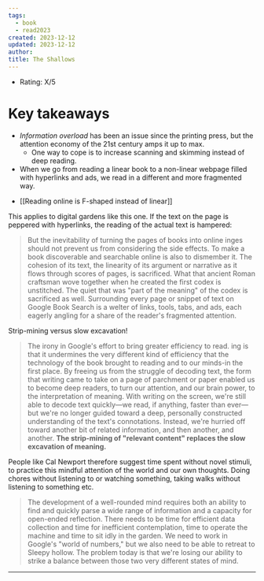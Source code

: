 ```yaml
---
tags:
  - book
  - read2023
created: 2023-12-12
updated: 2023-12-12
author: 
title: The Shallows
---
```

* Rating: X/5

# Key takeaways
* *Information overload* has been an issue since the printing press, but the attention economy of the 21st century amps it up to max.
	* One way to cope is to increase scanning and skimming instead of deep reading.
* When we go from reading a linear book to a non-linear webpage filled with hyperlinks and ads, we read in a different and more fragmented way.
- [[Reading online is F-shaped instead of linear]]

This applies to digital gardens like this one. If the text on the page is peppered with hyperlinks, the reading of the actual text is hampered:

> But the inevitability of turning the pages of books into online inges should not prevent us from considering the side effects. To make a book discoverable and searchable online is also to dismember it. The cohesion of its text, the linearity of its argument or narrative as it flows through scores of pages, is sacrificed. What that ancient Roman craftsman wove together when he created the first codex is unstitched. The quiet that was "part of the meaning" of the codex is sacrificed as well. Surrounding every page or snippet of text on Google Book Search is a welter of links, tools, tabs, and ads, each eagerly angling for a share of the reader's fragmented attention.

Strip-mining versus slow excavation!

> The irony in Google's effort to bring greater efficiency to read. ing is that it undermines the very different kind of efficiency that the technology of the book brought to reading and to our minds-in the first place. By freeing us from the struggle of decoding text, the form that writing came to take on a page of parchment or paper enabled us to become deep readers, to turn our attention, and our brain power, to the interpretation of meaning. With writing on the screen, we're still able to decode text quickly—we read, if anything, faster than ever—but we're no longer guided toward a deep, personally constructed understanding of the text's connotations. Instead, we're hurried off toward another bit of related information, and then another, and another. **The strip-mining of "relevant content" replaces the slow excavation of meaning.**

People like Cal Newport therefore suggest time spent without novel stimuli, to practice this mindful attention of the world and our own thoughts. Doing chores without listening to or watching something, taking walks without listening to something etc. 

> The development of a well-rounded mind requires both an ability to find and quickly parse a wide range of information and a capacity for open-ended reflection. There needs to be time for efficient data collection and time for inefficient contemplation, time to operate the machine and time to sit idly in the garden. We need to work in Google's "world of numbers," but we also need to be able to retreat to Sleepy hollow. The problem today is that we're losing our ability to strike a balance between those two very different states of mind.


---


